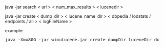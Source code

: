 java -jar search < uri > < num_max_results > < lucenedir >

java -jar create < dump_dir > < lucene_name_dir > < dbpedia / lodstats / endpoints / all > < logFileName >

example:
<pre>
java -Xmx80G -jar wimuLucene.jar create dumpDir luceneDir dumps logwimuLucene.txt > logwimuLucene.txt 2>&1 &
</pre>
